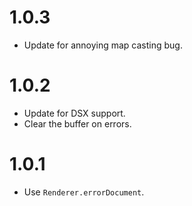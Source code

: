 # 1.0.3
* Update for annoying map casting bug.

# 1.0.2
* Update for DSX support.
* Clear the buffer on errors.

# 1.0.1
* Use `Renderer.errorDocument`.